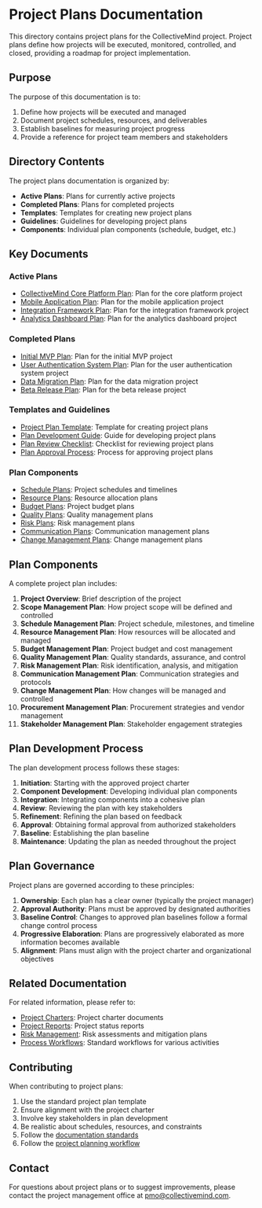# Project Plans Documentation

This directory contains project plans for the CollectiveMind project. Project plans define how projects will be executed, monitored, controlled, and closed, providing a roadmap for project implementation.

## Purpose

The purpose of this documentation is to:

1. Define how projects will be executed and managed
2. Document project schedules, resources, and deliverables
3. Establish baselines for measuring project progress
4. Provide a reference for project team members and stakeholders

## Directory Contents

The project plans documentation is organized by:

- **Active Plans**: Plans for currently active projects
- **Completed Plans**: Plans for completed projects
- **Templates**: Templates for creating new project plans
- **Guidelines**: Guidelines for developing project plans
- **Components**: Individual plan components (schedule, budget, etc.)

## Key Documents

### Active Plans

- [CollectiveMind Core Platform Plan](./active/core-platform-plan.md): Plan for the core platform project
- [Mobile Application Plan](./active/mobile-app-plan.md): Plan for the mobile application project
- [Integration Framework Plan](./active/integration-framework-plan.md): Plan for the integration framework project
- [Analytics Dashboard Plan](./active/analytics-dashboard-plan.md): Plan for the analytics dashboard project

### Completed Plans

- [Initial MVP Plan](./completed/initial-mvp-plan.md): Plan for the initial MVP project
- [User Authentication System Plan](./completed/auth-system-plan.md): Plan for the user authentication system project
- [Data Migration Plan](./completed/data-migration-plan.md): Plan for the data migration project
- [Beta Release Plan](./completed/beta-release-plan.md): Plan for the beta release project

### Templates and Guidelines

- [Project Plan Template](./templates/project-plan-template.md): Template for creating project plans
- [Plan Development Guide](./guidelines/plan-development-guide.md): Guide for developing project plans
- [Plan Review Checklist](./guidelines/plan-review-checklist.md): Checklist for reviewing project plans
- [Plan Approval Process](./guidelines/plan-approval-process.md): Process for approving project plans

### Plan Components

- [Schedule Plans](./components/schedule-plans/): Project schedules and timelines
- [Resource Plans](./components/resource-plans/): Resource allocation plans
- [Budget Plans](./components/budget-plans/): Project budget plans
- [Quality Plans](./components/quality-plans/): Quality management plans
- [Risk Plans](./components/risk-plans/): Risk management plans
- [Communication Plans](./components/communication-plans/): Communication management plans
- [Change Management Plans](./components/change-management-plans/): Change management plans

## Plan Components

A complete project plan includes:

1. **Project Overview**: Brief description of the project
2. **Scope Management Plan**: How project scope will be defined and controlled
3. **Schedule Management Plan**: Project schedule, milestones, and timeline
4. **Resource Management Plan**: How resources will be allocated and managed
5. **Budget Management Plan**: Project budget and cost management
6. **Quality Management Plan**: Quality standards, assurance, and control
7. **Risk Management Plan**: Risk identification, analysis, and mitigation
8. **Communication Management Plan**: Communication strategies and protocols
9. **Change Management Plan**: How changes will be managed and controlled
10. **Procurement Management Plan**: Procurement strategies and vendor management
11. **Stakeholder Management Plan**: Stakeholder engagement strategies

## Plan Development Process

The plan development process follows these stages:

1. **Initiation**: Starting with the approved project charter
2. **Component Development**: Developing individual plan components
3. **Integration**: Integrating components into a cohesive plan
4. **Review**: Reviewing the plan with key stakeholders
5. **Refinement**: Refining the plan based on feedback
6. **Approval**: Obtaining formal approval from authorized stakeholders
7. **Baseline**: Establishing the plan baseline
8. **Maintenance**: Updating the plan as needed throughout the project

## Plan Governance

Project plans are governed according to these principles:

1. **Ownership**: Each plan has a clear owner (typically the project manager)
2. **Approval Authority**: Plans must be approved by designated authorities
3. **Baseline Control**: Changes to approved plan baselines follow a formal change control process
4. **Progressive Elaboration**: Plans are progressively elaborated as more information becomes available
5. **Alignment**: Plans must align with the project charter and organizational objectives

## Related Documentation

For related information, please refer to:

- [Project Charters](../charters/): Project charter documents
- [Project Reports](../reports/): Project status reports
- [Risk Management](../risks/): Risk assessments and mitigation plans
- [Process Workflows](../../process/workflows/): Standard workflows for various activities

## Contributing

When contributing to project plans:

1. Use the standard project plan template
2. Ensure alignment with the project charter
3. Involve key stakeholders in plan development
4. Be realistic about schedules, resources, and constraints
5. Follow the [documentation standards](../../process/standards/documentation-standards.md)
6. Follow the [project planning workflow](../../process/workflows/project-planning-workflow.md)

## Contact

For questions about project plans or to suggest improvements, please contact the project management office at [pmo@collectivemind.com](mailto:pmo@collectivemind.com). 